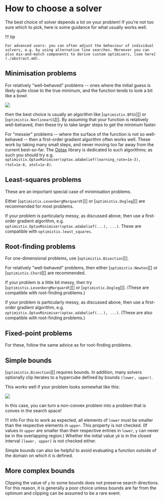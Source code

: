# How to choose a solver

The best choice of solver depends a lot on your problem! If you're not too sure which to pick, here is some guidance for what usually works well.

!!! tip

    For advanced users: you can often adjust the behaviour of individual solvers, e.g. by using alternative line searches. Moreover you can also mix-and-match components to derive custom optimisers, [see here](./abstract.md).

## Minimisation problems

For relatively "well-behaved" problems -- ones where the initial guess is likely quite close to the true minimum, and the function tends to look a bit like a bowl:

<img src="../_static/quadratic_bowl.png">

then the best choice is usually an algorithm like [`optimistix.BFGS`][] or [`optimistix.NonlinearCG`][]. By assuming that your function is relatively well-behaved, then these try to take larger steps to get the minimum faster.

For "messier" problems -- where the surface of the function is not so well-behaved -- then a first-order gradient algorithm often works well. These work by taking many small steps, and never moving too far away from the current best-so-far. The [Optax](https://github.com/deepmind/optax) library is dedicated to such algorithms; as such you should try e.g. `optimistix.OptaxMinimiser(optax.adabelief(learning_rate=1e-3), rtol=1e-8, atol=1e-8)`.

## Least-squares problems

These are an important special case of minimisation problems.

Either [`optimistix.LevenbergMarquardt`][] or [`optimistix.Dogleg`][] are recommended for most problems.

If your problem is particularly messy, as discussed above, then use a first-order gradient algorithm, e.g. `optimistix.OptaxMinimiser(optax.adabelief(...), ...)`. These are compatible with `optimistix.least_squares`.

## Root-finding problems

For one-dimensional problems, use [`optimistix.Bisection`][].

For relatively "well-behaved" problems, then either [`optimistix.Newton`][] or [`optimistix.Chord`][] are recommended.

If your problem is a little bit messy, then try [`optimistix.LevenbergMarquardt`][] or [`optimistix.Dogleg`][]. (These are compatible with root-finding problems.)

If your problem is particularly messy, as discussed above, then use a first-order gradient algorithm, e.g. `optimistix.OptaxMinimiser(optax.adabelief(...), ...)`. (These are also compatible with root-finding problems.)

## Fixed-point problems

For these, follow the same advice as for root-finding problems.

## Simple bounds

[`optimistix.Bisection`][] requires bounds. In addition, many solvers optionally clip iterates to a hypercube defined by bounds `(lower, upper)`.

This works well if your problem looks somewhat like this: 

<img src="../_static/contour_local_minimum.png">

In this case, you can turn a non-convex problem into a problem that is convex in the search space!

!!! info
    For this to work as expected, all elements of `lower` must be smaller than the respective elements in `upper`. 
    This property is not checked. 
    (If values in `upper` are smaller than their respective entries in `lower`, `y` can never be in the overlapping region.)
    Whether the initial value `y0` is in the closed interval `[lower, upper]` is not checked either.

Simple bounds can also be helpful to avoid evaluating a function outside of the domain on which it is defined.

## More complex bounds

Clipping the value of `y` to some bounds does not preserve search directions.
For this reason, it is generally a poor choice unless bounds are far from the optimum and clipping can be assumed to be a rare event.